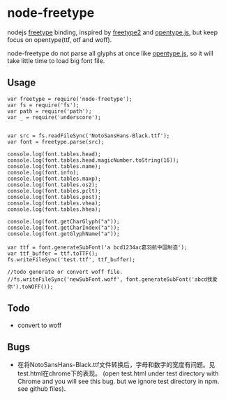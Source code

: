 node-freetype
============

nodejs [freetype](www.freetype.org) binding, inspired by
 [freetype2](https://github.com/ericfreese/node-freetype2.git) 
 and [opentype.js](https://github.com/nodebox/opentype.js.git),
 but keep focus on opentype(ttf, otf and woff).
  
node-freetype do not parse all glyphs at once like [opentype.js](https://github.com/nodebox/opentype.js.git),
so it will take little time to load big font file.

Usage
--------
    
    var freetype = require('node-freetype');
    var fs = require('fs');
    var path = require('path');
    var _ = require('underscore');
    
    
    var src = fs.readFileSync('NotoSansHans-Black.ttf');
    var font = freetype.parse(src);
    
    console.log(font.tables.head);
    console.log(font.tables.head.magicNumber.toString(16));
    console.log(font.tables.name);
    console.log(font.info);
    console.log(font.tables.maxp);
    console.log(font.tables.os2);
    console.log(font.tables.pclt);
    console.log(font.tables.post);
    console.log(font.tables.vhea);
    console.log(font.tables.hhea);

    console.log(font.getCharGlyph("a"));
    console.log(font.getCharIndex("a"));
    console.log(font.getGlyphName("a"));

    var ttf = font.generateSubFont('a bcd1234ac葛羽航中国制造');
    var ttf_buffer = ttf.toTTF();
    fs.writeFileSync('test.ttf', ttf_buffer);

    //todo generate or convert woff file.
    //fs.writeFileSync('newSubFont.woff', font.generateSubFont('abcd我爱你').toWOFF());
    
Todo
-------
* convert to woff

Bugs
------
* 在将NotoSansHans-Black.ttf文件转换后，字母和数字的宽度有问题。见test.html在chrome下的表现。
  (open test.html under test directory with Chrome and you will see this bug. but we ignore
  test directory in npm. see github files).